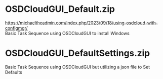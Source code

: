 # OSDCloudGUI_Default.zip
https://michaeltheadmin.com/index.php/2023/09/18/using-osdcloud-with-configmgr/  
Basic Task Sequence using OSDCloudGUI to install Windows

# OSDCloudGUI_DefaultSettings.zip
Basic Task Sequence using OSDCloudGUI but utilizing a json file to Set Defaults